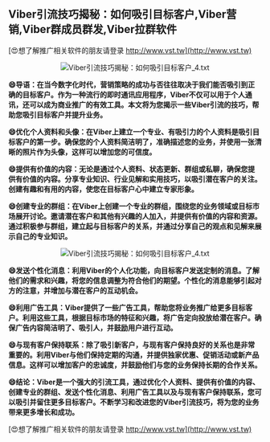 ## **Viber引流技巧揭秘：如何吸引目标客户,Viber营销,Viber群成员群发,Viber拉群软件**

[😍想了解推广相关软件的朋友请登录 http://www.vst.tw](http://www.vst.tw)

 <center><img src="https://vst.tw/MP4/tuiguang/png/1.png" alt="Viber引流技巧揭秘：如何吸引目标客户_4.txt"></center>

**😄导语：在当今数字化时代，营销策略的成功与否往往取决于我们能否吸引到正确的目标客户。作为一种流行的即时通讯应用程序，Viber不仅可以用于个人通讯，还可以成为商业推广的有效工具。本文将为您揭示一些Viber引流的技巧，帮助您吸引目标客户并提升业务。**

**😄优化个人资料和头像：在Viber上建立一个专业、有吸引力的个人资料是吸引目标客户的第一步。确保您的个人资料简洁明了，准确描述您的业务，并使用一张清晰的照片作为头像，这样可以增加您的可信度。**

**😄提供有价值的内容：无论是通过个人资料、状态更新、群组或私聊，确保您提供有价值的内容。分享专业知识、行业见解和实用技巧，以吸引潜在客户的关注。创建有趣和有用的内容，使您在目标客户心中建立专家形象。**

**😄创建专业的群组：在Viber上创建一个专业的群组，围绕您的业务领域或目标市场展开讨论。邀请潜在客户和其他有兴趣的人加入，并提供有价值的内容和资源。通过积极参与群组，建立起与目标客户的关系，并通过分享自己的观点和见解来展示自己的专业知识。**

 <center><img src="https://vst.tw/MP4/tuiguang/png/6.png" alt="Viber引流技巧揭秘：如何吸引目标客户_4.txt"></center>

**😄发送个性化消息：利用Viber的个人化功能，向目标客户发送定制的消息。了解他们的需求和兴趣，将您的信息调整为符合他们的期望。个性化的消息能够引起对方的注意，并增加与潜在客户的互动机会。**

**😄利用广告工具：Viber提供了一些广告工具，帮助您将业务推广给更多目标客户。利用这些工具，根据目标市场的特征和兴趣，将广告定向投放给潜在客户。确保广告内容简洁明了、吸引人，并鼓励用户进行互动。**

**😄与现有客户保持联系：除了吸引新客户，与现有客户保持良好的关系也是非常重要的。利用Viber与他们保持定期的沟通，并提供独家优惠、促销活动或新产品信息。这样可以增加客户的忠诚度，并鼓励他们与您的业务保持长期的合作关系。**

**😄结论：Viber是一个强大的引流工具，通过优化个人资料、提供有价值的内容、创建专业的群组、发送个性化消息、利用广告工具以及与现有客户保持联系，您可以吸引并留住更多目标客户。不断学习和改进您的Viber引流技巧，将为您的业务带来更多增长和成功。**

[😍想了解推广相关软件的朋友请登录 http://www.vst.tw](http://www.vst.tw)



